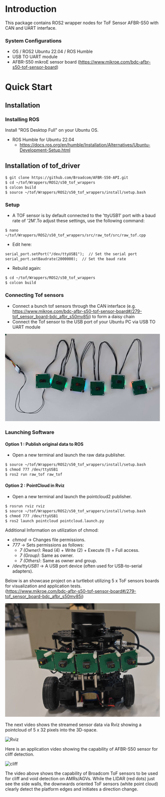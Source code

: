 # Introduction #

This package contains ROS2 wrapper nodes for ToF Sensor AFBR-S50 with CAN and UART interface.

### System Configurations ###

* OS / ROS2
	Ubuntu 22.04 / ROS Humble
* USB TO UART module
* AFBR-S50 mikroE sensor board (https://www.mikroe.com/bdc-afbr-s50-tof-sensor-board)

# Quick Start

## Installation

### Installing ROS

Install "ROS Desktop Full" on your Ubuntu OS.

- ROS Humble for Ubuntu 22.04
    - https://docs.ros.org/en/humble/Installation/Alternatives/Ubuntu-Development-Setup.html

## Installation of tof_driver ##


```
$ git clone https://github.com/Broadcom/AFBR-S50-API.git
$ cd ~/tof/Wrappers/ROS2/s50_tof_wrappers
$ colcon build
$ source ~/tof/Wrappers/ROS2/s50_tof_wrappers/install/setup.bash
```

### Setup ###
* A TOF sensor is by default connected to the 'ttyUSB1' port with a baud rate of '2M'.To adjust these settings, use the following command:
```
$ nano ~/tof/Wrappers/ROS2/s50_tof_wrappers/src/raw_tof/src/raw_tof.cpp
```
* Edit here:
```
serial_port.setPort("/dev/ttyUSB1");  // Set the serial port
serial_port.setBaudrate(2000000);  // Set the baud rate
```
* Rebuild again:
```
$ cd ~/tof/Wrappers/ROS2/s50_tof_wrappers
$ colcon build
```

### Connecting Tof sensors ###

* Connect a bunch tof sensors through the CAN interface (e.g. https://www.mikroe.com/bdc-afbr-s50-tof-sensor-board#/279-tof_sensor_board-bdc_afbr_s50mv85i) to form a daisy chain
* Connect the Tof sensor to the USB port of your Ubuntu PC via USB TO UART module

![connection](media/daisychain.png)


### Launching Software ###
#### Option 1 : Publish original data to ROS ####

* Open a new terminal and launch the raw data publisher.
```
$ source ~/tof/Wrappers/ROS2/s50_tof_wrappers/install/setup.bash
$ chmod 777 /dev/ttyUSB1
$ ros2 run raw_tof raw_tof
```

#### Option 2 : PointCloud in Rviz ####

* Open a new terminal and launch the pointcloud2 publisher.
```
$ rosrun rviz rviz
$ source ~/tof/Wrappers/ROS2/s50_tof_wrappers/install/setup.bash
$ chmod 777 /dev/ttyUSB1
$ ros2 launch pointcloud pointcloud.launch.py
```

Additional Information on utilization of chmod:

- <em>chmod</em> → Changes file permissions.
- <em>777</em> → Sets permissions as follows:
  - <em>7 (Owner)</em>: Read (4) + Write (2) + Execute (1) = Full access.
  - <em>7 (Group)</em>: Same as owner.
  - <em>7 (Others)</em>: Same as owner and group.
- <em>/dev/ttyUSB1</em> → A USB port device (often used for USB-to-serial adapters).


Below is an showcase project on a turtlebot utilizing 5 x ToF sensors boards for visualization and application tests.  
(https://www.mikroe.com/bdc-afbr-s50-tof-sensor-board#/279-tof_sensor_board-bdc_afbr_s50mv85i)  

![turtle](media/turtle.png)

The next video shows the streamed sensor data via Rviz showing a pointcloud of 5 x 32 pixels into the 3D-space.  

![Rviz](media/rviz.gif)

Here is an application video showing the capability of AFBR-S50 sensor for cliff detection.  

![cliff](media/cliff.gif)  

The video above shows the capability of Broadcom ToF sensors to be used for cliff and void detection on AMRs/AGVs. While the LIDAR (red dots) just see the side walls,
the downwards oriented ToF sensors (white point cloud) clearly detect the platform edges and initiates a direction change.
